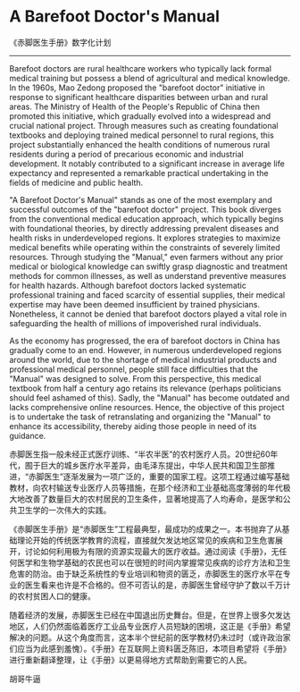 # A Barefoot Doctor's Manual

《赤脚医生手册》数字化计划

---

Barefoot doctors are rural healthcare workers who typically lack formal medical training but possess a blend of agricultural and medical knowledge. In the 1960s, Mao Zedong proposed the "barefoot doctor" initiative in response to significant healthcare disparities between urban and rural areas. The Ministry of Health of the People's Republic of China then promoted this initiative, which gradually evolved into a widespread and crucial national project. Through measures such as creating foundational textbooks and deploying trained medical personnel to rural regions, this project substantially enhanced the health conditions of numerous rural residents during a period of precarious economic and industrial development. It notably contributed to a significant increase in average life expectancy and represented a remarkable practical undertaking in the fields of medicine and public health.

"A Barefoot Doctor's Manual" stands as one of the most exemplary and successful outcomes of the "barefoot doctor" project. This book diverges from the conventional medical education approach, which typically begins with foundational theories, by directly addressing prevalent diseases and health risks in underdeveloped regions. It explores strategies to maximize medical benefits while operating within the constraints of severely limited resources. Through studying the "Manual," even farmers without any prior medical or biological knowledge can swiftly grasp diagnostic and treatment methods for common illnesses, as well as understand preventive measures for health hazards. Although barefoot doctors lacked systematic professional training and faced scarcity of essential supplies, their medical expertise may have been deemed insufficient by trained physicians. Nonetheless, it cannot be denied that barefoot doctors played a vital role in safeguarding the health of millions of impoverished rural individuals.

As the economy has progressed, the era of barefoot doctors in China has gradually come to an end. However, in numerous underdeveloped regions around the world, due to the shortage of medical industrial products and professional medical personnel, people still face difficulties that the "Manual" was designed to solve. From this perspective, this medical textbook from half a century ago retains its relevance (perhaps politicians should feel ashamed of this). Sadly, the "Manual" has become outdated and lacks comprehensive online resources. Hence, the objective of this project is to undertake the task of retranslating and organizing the "Manual" to enhance its accessibility, thereby aiding those people in need of its guidance.

赤脚医生指一般未经正式医疗训练、“半农半医”的农村医疗人员。20世纪60年代，囿于巨大的城乡医疗水平差异，由毛泽东提出，中华人民共和国卫生部推进，“赤脚医生”逐渐发展为一项广泛的，重要的国家工程。这项工程通过编写基础教材，向农村输送专业医疗人员等措施，在那个经济和工业基础高度薄弱的年代极大地改善了数量巨大的农村居民的卫生条件，显著地提高了人均寿命，是医学和公共卫生学的一次伟大的实践。

《赤脚医生手册》是“赤脚医生”工程最典型，最成功的成果之一。本书抛弃了从基础理论开始的传统医学教育的流程，直接就欠发达地区常见的疾病和卫生危害展开，讨论如何利用极为有限的资源实现最大的医疗收益。通过阅读《手册》，无任何医学和生物学基础的农民也可以在很短的时间内掌握常见疾病的诊疗方法和卫生危害的防治。由于缺乏系统性的专业培训和物资的匮乏，赤脚医生的医疗水平在专业的医生看来也许是不合格的。但不可否认的是，赤脚医生曾经守护了数以千万计的农村贫困人口的健康。

随着经济的发展，赤脚医生已经在中国退出历史舞台。但是，在世界上很多欠发达地区，人们仍然面临着医疗工业品专业医疗人员短缺的困境，这正是《手册》希望解决的问题。从这个角度而言，这本半个世纪前的医学教材仍未过时（或许政治家们应当为此感到羞愧）。《手册》在互联网上资料匮乏陈旧，本项目希望将《手册》进行重新翻译整理，让《手册》以更易得地方式帮助到需要它的人民。  

胡哥牛逼
